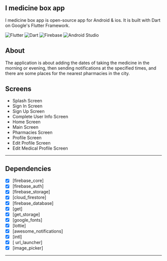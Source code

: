 ## I medicine box app<br>

I medicine box app is open-source  app for Android & ios. It is built with Dart on Google's Flutter Framework.

![Flutter](https://img.shields.io/badge/Flutter-%2302569B.svg?style=for-the-badge&logo=Flutter&logoColor=white)
![Dart](https://img.shields.io/badge/Dart-0175C2?style=for-the-badge&logo=dart&logoColor=white)
![Firebase](https://img.shields.io/badge/Firebase-039BE5?style=for-the-badge&logo=Firebase&logoColor=white)
![Android Studio](https://img.shields.io/badge/Android%20Studio-3DDC84.svg?style=for-the-badge&logo=android-studio&logoColor=white)



## About
The application is about adding the dates of taking the medicine in the morning or evening, then sending notifications at the specified times, and there are some places for the nearest pharmacies in the city.

## Screens

-   Splash Screen
-   Sign In Screen
-   Sign Up Screen
-   Complete User Info Screen
-   Home Screen
-   Main Screen
-   Pharmacies Screen
-   Profile Screen
-   Edit Profile Screen
-   Edit Medical Profile Screen
--------------------------------
## Dependencies
- [x] [firebase_core]
- [x] [firebase_auth]
- [x] [firebase_storage]
- [x] [cloud_firestore]
- [x] [firebase_database]
- [x] [get]
- [x] [get_storage]
- [x] [google_fonts]
- [x] [lottie]
- [x] [awesome_notifications]
- [x] [intl]
- [x] [ url_launcher]
- [x] [image_picker]
--------------------------